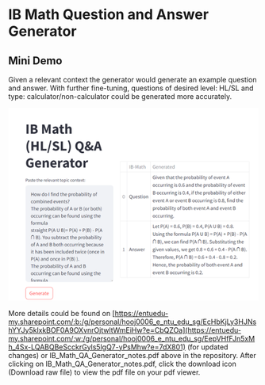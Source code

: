 # IB Math Question and Answer Generator
## Mini Demo 
Given a relevant context the generator would generate an example question and answer.
With further fine-tuning, questions of desired level: HL/SL and type: calculator/non-calculator could be generated more accurately. 

![prob_demo_pic.png](prob_demo_pic.png) 

More details could be found on [https://entuedu-my.sharepoint.com/:b:/g/personal/hooj0006_e_ntu_edu_sg/EcHbKjLy3HJNshYYJy5klxkBOF0A9OXvnrOjtwltWmEiHw?e=CbQZOa](https://entuedu-my.sharepoint.com/:w:/g/personal/hooj0006_e_ntu_edu_sg/EepVHfFJn5xMh_4Sx-LQABQBeScckrGyls5lgQ7-yPsMhw?e=7dX801) (for updated changes) or IB_Math_QA_Generator_notes.pdf above in the repository. After clicking on IB_Math_QA_Generator_notes.pdf, click the download icon (Download raw file) to view the pdf file on your pdf viewer. 
